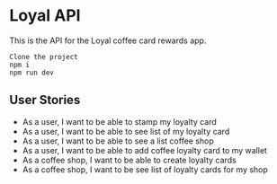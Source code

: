 # Loyal API

This is the API for the Loyal coffee card rewards app.

```
Clone the project
npm i
npm run dev
```

## User Stories
* As a user, I want to be able to stamp my loyalty card
* As a user, I want to be able to see list of my loyalty card
* As a user, I want to be able to see a list coffee shop
* As a user, I want to be able to add coffee loyalty card to my wallet
* As a coffee shop, I want to be able to create loyalty cards
* As a coffee shop, I want to be see list of loyalty cards for my shop
